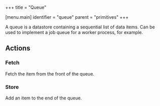+++
title = "Queue"

[menu.main]
identifier = "queue"
parent = "primitives"
+++

A queue is a datastore containing a sequential list of data items. Can be used to implement a job queue for a worker process, for example.

## Actions

### Fetch

Fetch the item from the front of the queue.

### Store

Add an item to the end of the queue.

